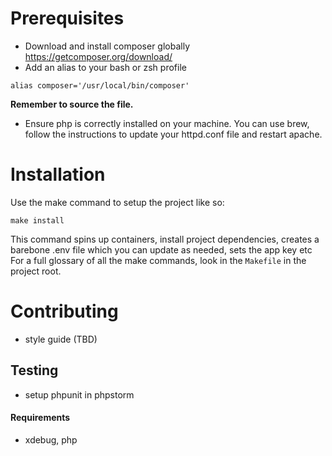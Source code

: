 # Prerequisites
- Download and install composer globally https://getcomposer.org/download/
- Add an alias to your bash or zsh profile

```angular2html
alias composer='/usr/local/bin/composer'
```
**Remember to source the file.**

- Ensure php is correctly installed on your machine. You can use brew, follow the instructions to update your httpd.conf file and restart apache.

# Installation

Use the make command to setup the project like so:

```angular2html
make install
```

This command spins up containers, install project dependencies, creates a barebone  .env file which you can update as needed, sets the app key etc
For a full glossary of all the make commands, look in the `Makefile` in the project root.

# Contributing
- style guide (TBD)

## Testing
- setup phpunit in phpstorm

#### Requirements
- xdebug, php



